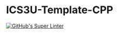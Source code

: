 # ICS3U-Template-CPP

[![GitHub's Super Linter](https://github.com/JacksonNaufal/ICS3U-Unit3-02-CPP/workflows/GitHub's%20Super%20Linter/badge.svg)](https://github.com/JacksonNaufal/ICS3U-Unit3-02-CPP/actions)
